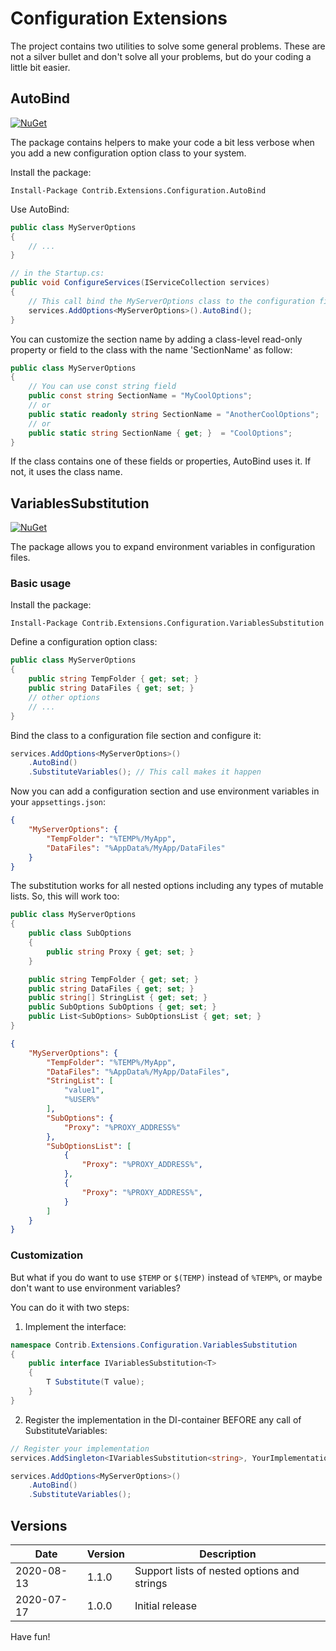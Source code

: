 # Configuration Extensions

The project contains two utilities to solve some general problems.
These are not a silver bullet and don't solve all your problems, but do your coding a little bit easier.

## AutoBind

[![NuGet](https://img.shields.io/nuget/v/Contrib.Extensions.Configuration.AutoBind.svg)](https://www.nuget.org/packages/Contrib.Extensions.Configuration.AutoBind)

The package contains helpers to make your code a bit less verbose when you add a new configuration option class to your system. 

Install the package:

```
Install-Package Contrib.Extensions.Configuration.AutoBind
```

Use AutoBind:

```csharp
public class MyServerOptions
{
    // ...
}

// in the Startup.cs:
public void ConfigureServices(IServiceCollection services)
{
    // This call bind the MyServerOptions class to the configuration file section with the 'MyServerOptions' name
    services.AddOptions<MyServerOptions>().AutoBind();
}
```

You can customize the section name by adding a class-level read-only property or field to the class with the name 'SectionName' as follow:

```csharp
public class MyServerOptions
{
    // You can use const string field
    public const string SectionName = "MyCoolOptions";
    // or 
    public static readonly string SectionName = "AnotherCoolOptions";
    // or
    public static string SectionName { get; }  = "CoolOptions";
}
```

If the class contains one of these fields or properties, AutoBind uses it. If not,  it uses the class name.

## VariablesSubstitution

[![NuGet](https://img.shields.io/nuget/v/Contrib.Extensions.Configuration.VariablesSubstitution.svg)](https://www.nuget.org/packages/Contrib.Extensions.Configuration.VariablesSubstitution)

The package allows you to expand environment variables in configuration files.

### Basic usage

Install the package:

```
Install-Package Contrib.Extensions.Configuration.VariablesSubstitution
```

Define a configuration option class:

```csharp
public class MyServerOptions
{
    public string TempFolder { get; set; }
    public string DataFiles { get; set; }
    // other options
    // ...
}
```

Bind the class to a configuration file section and configure it:

```csharp
services.AddOptions<MyServerOptions>()
    .AutoBind()
    .SubstituteVariables(); // This call makes it happen
```

Now you can add a configuration section and use environment variables in your `appsettings.json`:

```json
{
    "MyServerOptions": {
        "TempFolder": "%TEMP%/MyApp",
        "DataFiles": "%AppData%/MyApp/DataFiles"
    }
}
```

The substitution works for all nested options including any types of mutable lists. So, this will work too:

```csharp
public class MyServerOptions
{
    public class SubOptions
    {
        public string Proxy { get; set; }
    }

    public string TempFolder { get; set; }
    public string DataFiles { get; set; }
    public string[] StringList { get; set; }
    public SubOptions SubOptions { get; set; }
    public List<SubOptions> SubOptionsList { get; set; }
}
```

```json
{
    "MyServerOptions": {
        "TempFolder": "%TEMP%/MyApp",
        "DataFiles": "%AppData%/MyApp/DataFiles",
        "StringList": [
            "value1",
            "%USER%"
        ],
        "SubOptions": {
            "Proxy": "%PROXY_ADDRESS%"
        },
        "SubOptionsList": [
            {
                "Proxy": "%PROXY_ADDRESS%",
            },
            {
                "Proxy": "%PROXY_ADDRESS%",
            }
        ]
    }
}
```

### Customization

But what if you do want to use `$TEMP` or `$(TEMP)` instead of `%TEMP%`, or maybe don't want to use environment variables?

You can do it with two steps:

1. Implement the interface: 

```csharp
namespace Contrib.Extensions.Configuration.VariablesSubstitution
{
    public interface IVariablesSubstitution<T>
    {
        T Substitute(T value);
    }
}
```

2. Register the implementation in the DI-container BEFORE any call of SubstituteVariables:

```csharp
// Register your implementation
services.AddSingleton<IVariablesSubstitution<string>, YourImplementation>();

services.AddOptions<MyServerOptions>()
    .AutoBind()
    .SubstituteVariables();
```

## Versions

| Date | Version | Description |
|-|-|-|
| 2020-08-13 | 1.1.0 | Support lists of nested options and strings
| 2020-07-17 | 1.0.0 | Initial release


Have fun!
